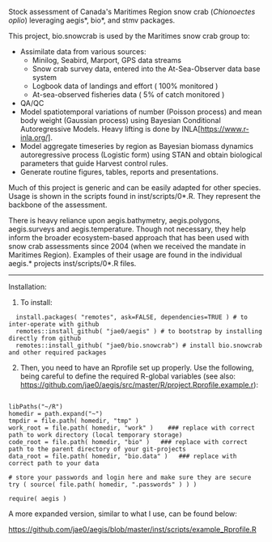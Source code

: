 Stock assessment of Canada's Maritimes Region snow crab (*Chionoectes oplio*) leveraging aegis*, bio*, and stmv packages.

This project, bio.snowcrab is used by the Maritimes snow crab group to:

  - Assimilate data from various sources: 
    - Minilog, Seabird, Marport, GPS data streams
    - Snow crab survey data, entered into the At-Sea-Observer data base system
    - Logbook data of landings and effort ( 100% monitored )
    - At-sea-observed fisheries data ( 5% of catch monitored )
  - QA/QC
  - Model spatiotemporal variations of number (Poisson process) and mean body weight (Gaussian process) using Bayesian Conditional Autoregressive Models. Heavy lifting is done by INLA[https://www.r-inla.org/].
  - Model aggregate timeseries by region as Bayesian biomass dynamics autoregressive process (Logistic form) using STAN and obtain biological parameters that guide Harvest control rules. 
  - Generate routine figures, tables, reports and presentations.

Much of this project is generic and can be easily adapted for other species. Usage is shown in the scripts found in inst/scripts/0*.R. They represent the backbone of the assessment.  

There is heavy reliance upon aegis.bathymetry, aegis.polygons, aegis.surveys and aegis.temperature. Though not necessary, they help inform the broader ecosystem-based approach that has been used with snow crab assessments since 2004 (when we received the mandate in Maritimes Region).  Examples of their usage are found in the individual aegis.* projects inst/scripts/0*.R files.


---

Installation:

1. To install:

```
  install.packages( "remotes", ask=FALSE, dependencies=TRUE ) # to inter-operate with github
  remotes::install_github( "jae0/aegis" ) # to bootstrap by installing directly from github
  remotes::install_github( "jae0/bio.snowcrab") # install bio.snowcrab and other required packages
```

2. Then, you need to have an Rprofile set up properly. Use the following, being careful to define the required R-global variables (see also: https://github.com/jae0/aegis/src/master/R/project.Rprofile.example.r):

```.

libPaths("~/R")
homedir = path.expand("~")
tmpdir = file.path( homedir, "tmp" )
work_root = file.path( homedir, "work" )    ### replace with correct path to work directory (local temporary storage)
code_root = file.path( homedir, "bio" )   ### replace with correct path to the parent directory of your git-projects
data_root = file.path( homedir, "bio.data" )   ### replace with correct path to your data

# store your passwords and login here and make sure they are secure
try ( source( file.path( homedir, ".passwords" ) ) )

require( aegis )
```

A more expanded version, similar to what I use, can be found below:

https://github.com/jae0/aegis/blob/master/inst/scripts/example_Rprofile.R


 